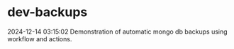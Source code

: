 # dev-backups
2024-12-14 03:15:02 Demonstration of automatic mongo db backups using workflow and actions.
